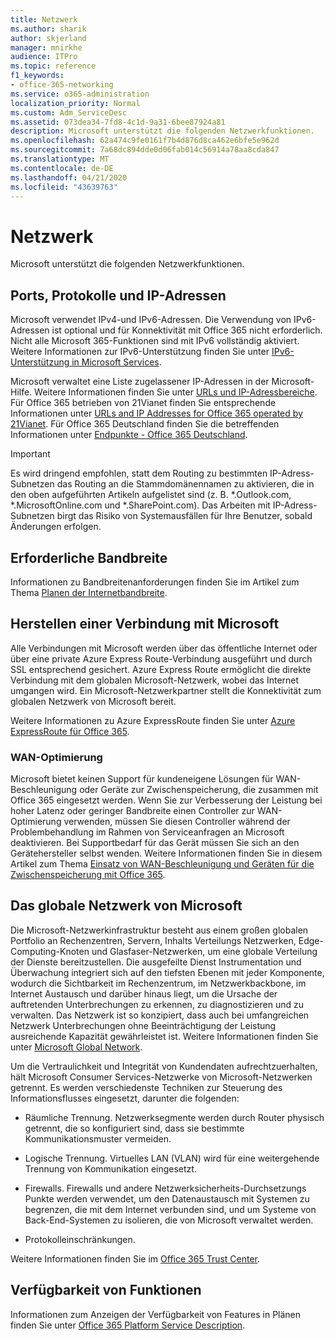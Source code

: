 ```yaml
---
title: Netzwerk
ms.author: sharik
author: skjerland
manager: mnirkhe
audience: ITPro
ms.topic: reference
f1_keywords:
- office-365-networking
ms.service: o365-administration
localization_priority: Normal
ms.custom: Adm_ServiceDesc
ms.assetid: 073dea34-7fd8-4c1d-9a31-6bee87924a81
description: Microsoft unterstützt die folgenden Netzwerkfunktionen.
ms.openlocfilehash: 62a474c9fe0161f7b4d876d8ca462e6bfe5e962d
ms.sourcegitcommit: 7a68dc894dde0d06fab014c56914a78aa8cda847
ms.translationtype: MT
ms.contentlocale: de-DE
ms.lasthandoff: 04/21/2020
ms.locfileid: "43639763"
---
```

# <a name="networking"></a>Netzwerk

Microsoft unterstützt die folgenden Netzwerkfunktionen.
  
## <a name="ports-protocols-and-ip-addresses"></a>Ports, Protokolle und IP-Adressen

Microsoft verwendet IPv4-und IPv6-Adressen. Die Verwendung von IPv6-Adressen ist optional und für Konnektivität mit Office 365 nicht erforderlich. Nicht alle Microsoft 365-Funktionen sind mit IPv6 vollständig aktiviert. Weitere Informationen zur IPv6-Unterstützung finden Sie unter [IPv6-Unterstützung in Microsoft Services](https://docs.microsoft.com/office365/enterprise/ipv6-support).
  
Microsoft verwaltet eine Liste zugelassener IP-Adressen in der Microsoft-Hilfe. Weitere Informationen finden Sie unter [URLs und IP-Adressbereiche](https://docs.microsoft.com/office365/enterprise/urls-and-ip-address-ranges). Für Office 365 betrieben von 21Vianet finden Sie entsprechende Informationen unter [URLs and IP Addresses for Office 365 operated by 21Vianet](https://docs.microsoft.com/office365/enterprise/managing-office-365-endpoints). Für Office 365 Deutschland finden Sie die betreffenden Informationen unter [Endpunkte - Office 365 Deutschland](https://support.office.com/article/Office-365-Germany-endpoints-8a113a50-0071-4155-bb8e-eba5a8dbd4c8).
  
> [!IMPORTANT]
> Es wird dringend empfohlen, statt dem Routing zu bestimmten IP-Adress-Subnetzen das Routing an die Stammdomänennamen zu aktivieren, die in den oben aufgeführten Artikeln aufgelistet sind (z. B. \*.Outlook.com, \*.MicrosoftOnline.com und \*.SharePoint.com). Das Arbeiten mit IP-Adress-Subnetzen birgt das Risiko von Systemausfällen für Ihre Benutzer, sobald Änderungen erfolgen. 
  
## <a name="bandwidth-requirements"></a>Erforderliche Bandbreite

Informationen zu Bandbreitenanforderungen finden Sie im Artikel zum Thema [Planen der Internetbandbreite](https://docs.microsoft.com/office365/enterprise/network-planning-and-performance).
  
## <a name="connecting-to-microsoft"></a>Herstellen einer Verbindung mit Microsoft

Alle Verbindungen mit Microsoft werden über das öffentliche Internet oder über eine private Azure Express Route-Verbindung ausgeführt und durch SSL entsprechend gesichert. Azure Express Route ermöglicht die direkte Verbindung mit dem globalen Microsoft-Netzwerk, wobei das Internet umgangen wird. Ein Microsoft-Netzwerkpartner stellt die Konnektivität zum globalen Netzwerk von Microsoft bereit.
  
Weitere Informationen zu Azure ExpressRoute finden Sie unter [Azure ExpressRoute für Office 365](https://aka.ms/expressrouteoffice365).
  
### <a name="wan-accelerators"></a>WAN-Optimierung

Microsoft bietet keinen Support für kundeneigene Lösungen für WAN-Beschleunigung oder Geräte zur Zwischenspeicherung, die zusammen mit Office 365 eingesetzt werden. Wenn Sie zur Verbesserung der Leistung bei hoher Latenz oder geringer Bandbreite einen Controller zur WAN-Optimierung verwenden, müssen Sie diesen Controller während der Problembehandlung im Rahmen von Serviceanfragen an Microsoft deaktivieren. Bei Supportbedarf für das Gerät müssen Sie sich an den Gerätehersteller selbst wenden. Weitere Informationen finden Sie in diesem Artikel zum Thema [Einsatz von WAN-Beschleunigung und Geräten für die Zwischenspeicherung mit Office 365](https://support.microsoft.com/help/2690045/using-third-party-network-devices-or-solutions-with-office-365).
  
## <a name="the-global-microsoft-network"></a>Das globale Netzwerk von Microsoft

Die Microsoft-Netzwerkinfrastruktur besteht aus einem großen globalen Portfolio an Rechenzentren, Servern, Inhalts Verteilungs Netzwerken, Edge-Computing-Knoten und Glasfaser-Netzwerken, um eine globale Verteilung der Dienste bereitzustellen. Die ausgefeilte Dienst Instrumentation und Überwachung integriert sich auf den tiefsten Ebenen mit jeder Komponente, wodurch die Sichtbarkeit im Rechenzentrum, im Netzwerkbackbone, im Internet Austausch und darüber hinaus liegt, um die Ursache der auftretenden Unterbrechungen zu erkennen, zu diagnostizieren und zu verwalten. Das Netzwerk ist so konzipiert, dass auch bei umfangreichen Netzwerk Unterbrechungen ohne Beeinträchtigung der Leistung ausreichende Kapazität gewährleistet ist. Weitere Informationen finden Sie unter [Microsoft Global Network](https://docs.microsoft.com/azure/networking/microsoft-global-network). 
  
Um die Vertraulichkeit und Integrität von Kundendaten aufrechtzuerhalten, hält Microsoft Consumer Services-Netzwerke von Microsoft-Netzwerken getrennt. Es werden verschiedenste Techniken zur Steuerung des Informationsflusses eingesetzt, darunter die folgenden:
  
- Räumliche Trennung. Netzwerksegmente werden durch Router physisch getrennt, die so konfiguriert sind, dass sie bestimmte Kommunikationsmuster vermeiden.
    
- Logische Trennung. Virtuelles LAN (VLAN) wird für eine weitergehende Trennung von Kommunikation eingesetzt.
    
- Firewalls. Firewalls und andere Netzwerksicherheits-Durchsetzungs Punkte werden verwendet, um den Datenaustausch mit Systemen zu begrenzen, die mit dem Internet verbunden sind, und um Systeme von Back-End-Systemen zu isolieren, die von Microsoft verwaltet werden. 
    
- Protokolleinschränkungen.
    
Weitere Informationen finden Sie im [Office 365 Trust Center](https://www.microsoft.com/trust-center). 
  
## <a name="feature-availability"></a>Verfügbarkeit von Funktionen

Informationen zum Anzeigen der Verfügbarkeit von Features in Plänen finden Sie unter [Office 365 Platform Service Description](office-365-platform-service-description.md).
  

